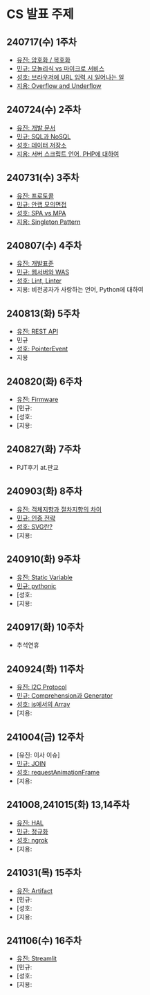 # CS 발표 주제

## 240717(수) 1주차

- [유진: 암호화 / 복호화](../cs-study/week01/Encryption%20&%20Decryption)
- [민규: 모놀리식 vs 마이크로 서비스](../cs-study/week01/Monolithic%20&%20MicroService)
- [성호: 브라우저에 URL 입력 시 일어나는 일](../cs-study/week01/when_browser_enter_url)
- [지용: Overflow and Underflow](../cs-study/week01/OverFlowAndUnderFlow)

## 240724(수) 2주차

- [유진: 개발 문서](../cs-study/week02/dev%20descriptions)
- [민규: SQL과 NoSQL](../cs-study/week02/RDBMS%20NoSQL)
- [성호: 데이터 저장소](../cs-study/week02/database_storage)
- [지용: 서버 스크립트 언어, PHP에 대하여](../cs-study/week02/PHP_Hypertext%20Preprocessor)

## 240731(수) 3주차

- [유진: 프로토콜](../cs-study/week03/protocol)
- [민규: 안랩 모의면접](비공개)
- [성호: SPA vs MPA](../cs-study/week03/spa_vs_mpa)
- [지용: Singleton Pattern](../cs-study/week03/Singleton%20Pattern/)

## 240807(수) 4주차

- [유진: 개발표준](../cs-study/week04/dev%20standard)
- [민규: 웹서버와 WAS](../cs-study/week04/WebServer%20WAS)
- [성호: Lint, Linter](../cs-study/week04/lint/lint.md)
- 지용: 비전공자가 사랑하는 언어, Python에 대하여

## 240813(화) 5주차

- [유진: REST API](../cs-study/week05/REST%20API)
- 민규
- [성호: PointerEvent](../cs-study/week05/PointerEvent)
- 지용

## 240820(화) 6주차

- [유진: Firmware](../cs-study/week06/Firmware)
- [민규:
- [성호:
- [지용:

## 240827(화) 7주차

- PJT후기 at.판교

## 240903(화) 8주차

- [유진: 객체지향과 절차지향의 차이](../cs-study/week08/OOP%20vs%20PP/)
- [민규: 인증 전략](./week08/authentication%20strategy)
- [성호: SVG란?](../cs-study/week08/aboutSVG/)
- [지용:

## 240910(화) 9주차

- [유진: Static Variable](./week09/static_var/StaticVariable.md)
- [민규: pythonic](./week09/pythonic/pythonic.pdf)
- [성호:
- [지용:

## 240917(화) 10주차

- 추석연휴

## 240924(화) 11주차

- [유진: I2C Protocol](./week11/I2C/I2C.md)
- [민규: Comprehension과 Generator](./week11/comprehension/Comprehension_Generator.pdf)
- [성호: js에서의 Array](./week11/js-array/)
- [지용:

## 241004(금) 12주차

- [유진: 이사 이슈]
- [민규: JOIN](./week12/Join/join.pdf)
- [성호: requestAnimationFrame](./week12/raf/requestAnimationFrame.md)
- [지용:

## 241008,241015(화) 13,14주차

- [유진: HAL](./week13/HAL.md)
- [민규: 정규화](./week13/normalization.pdf)
- [성호: ngrok](./week13/ngrok/ngrok.md)
- [지용:

## 241031(목) 15주차

- [유진: Artifact](./week15/Artifact.md)
- [민규:
- [성호:
- [지용:

## 241106(수) 16주차

- [유진: Streamlit](./week16/Streamlit/Streamlit.md)
- [민규:
- [성호:
- [지용:
